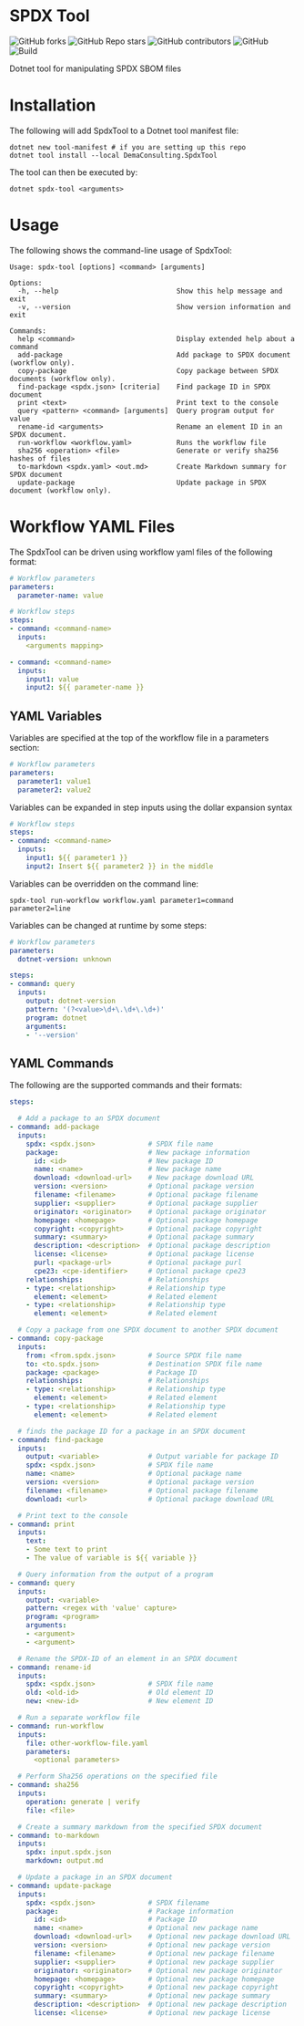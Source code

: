 # SPDX Tool

![GitHub forks](https://img.shields.io/github/forks/demaconsulting/SpdxTool?style=plastic)
![GitHub Repo stars](https://img.shields.io/github/stars/demaconsulting/SpdxTool?style=plastic)
![GitHub contributors](https://img.shields.io/github/contributors/demaconsulting/SpdxTool?style=plastic)
![GitHub](https://img.shields.io/github/license/demaconsulting/SpdxTool?style=plastic)
![Build](https://github.com/demaconsulting/SpdxTool/actions/workflows/build_on_push.yaml/badge.svg)

Dotnet tool for manipulating SPDX SBOM files


# Installation

The following will add SpdxTool to a Dotnet tool manifest file:

```
dotnet new tool-manifest # if you are setting up this repo
dotnet tool install --local DemaConsulting.SpdxTool
```

The tool can then be executed by:

```
dotnet spdx-tool <arguments>
```


# Usage

The following shows the command-line usage of SpdxTool:

```
Usage: spdx-tool [options] <command> [arguments]

Options:
  -h, --help                             Show this help message and exit
  -v, --version                          Show version information and exit

Commands:
  help <command>                         Display extended help about a command
  add-package                            Add package to SPDX document (workflow only).
  copy-package                           Copy package between SPDX documents (workflow only).
  find-package <spdx.json> [criteria]    Find package ID in SPDX document
  print <text>                           Print text to the console
  query <pattern> <command> [arguments]  Query program output for value
  rename-id <arguments>                  Rename an element ID in an SPDX document.
  run-workflow <workflow.yaml>           Runs the workflow file
  sha256 <operation> <file>              Generate or verify sha256 hashes of files
  to-markdown <spdx.yaml> <out.md>       Create Markdown summary for SPDX document
  update-package                         Update package in SPDX document (workflow only).
```


# Workflow YAML Files

The SpdxTool can be driven using workflow yaml files of the following format:

```yaml
# Workflow parameters
parameters:
  parameter-name: value

# Workflow steps
steps:
- command: <command-name>
  inputs:
    <arguments mapping>

- command: <command-name>
  inputs:
    input1: value
    input2: ${{ parameter-name }}
```

## YAML Variables

Variables are specified at the top of the workflow file in a parameters section:

```yaml
# Workflow parameters
parameters:
  parameter1: value1
  parameter2: value2
```

Variables can be expanded in step inputs using the dollar expansion syntax

```yaml
# Workflow steps
steps:
- command: <command-name>
  inputs:
    input1: ${{ parameter1 }}
    input2: Insert ${{ parameter2 }} in the middle
```

Variables can be overridden on the command line:

```
spdx-tool run-workflow workflow.yaml parameter1=command parameter2=line
```

Variables can be changed at runtime by some steps:

```yaml
# Workflow parameters
parameters:
  dotnet-version: unknown

steps:
- command: query
  inputs:
    output: dotnet-version
    pattern: '(?<value>\d+\.\d+\.\d+)'
    program: dotnet
    arguments:
    - '--version'
```


## YAML Commands

The following are the supported commands and their formats:

```yaml
steps:

  # Add a package to an SPDX document
- command: add-package
  inputs:
    spdx: <spdx.json>             # SPDX file name
    package:                      # New package information
      id: <id>                    # New package ID
      name: <name>                # New package name
      download: <download-url>    # New package download URL
      version: <version>          # Optional package version
      filename: <filename>        # Optional package filename
      supplier: <supplier>        # Optional package supplier
      originator: <originator>    # Optional package originator
      homepage: <homepage>        # Optional package homepage
      copyright: <copyright>      # Optional package copyright
      summary: <summary>          # Optional package summary
      description: <description>  # Optional package description
      license: <license>          # Optional package license
      purl: <package-url>         # Optional package purl
      cpe23: <cpe-identifier>     # Optional package cpe23
    relationships:                # Relationships
    - type: <relationship>        # Relationship type
      element: <element>          # Related element
    - type: <relationship>        # Relationship type
      element: <element>          # Related element

  # Copy a package from one SPDX document to another SPDX document  
- command: copy-package
  inputs:
    from: <from.spdx.json>        # Source SPDX file name
    to: <to.spdx.json>            # Destination SPDX file name
    package: <package>            # Package ID
    relationships:                # Relationships
    - type: <relationship>        # Relationship type
      element: <element>          # Related element
    - type: <relationship>        # Relationship type
      element: <element>          # Related element

  # finds the package ID for a package in an SPDX document
- command: find-package
  inputs:
    output: <variable>            # Output variable for package ID
    spdx: <spdx.json>             # SPDX file name
    name: <name>                  # Optional package name
    version: <version>            # Optional package version
    filename: <filename>          # Optional package filename
    download: <url>               # Optional package download URL

  # Print text to the console
- command: print
  inputs:
    text:
    - Some text to print
    - The value of variable is ${{ variable }}

  # Query information from the output of a program
- command: query
  inputs:
    output: <variable>
    pattern: <regex with 'value' capture>
    program: <program>
    arguments:
    - <argument>
    - <argument>

  # Rename the SPDX-ID of an element in an SPDX document
- command: rename-id
  inputs:
    spdx: <spdx.json>             # SPDX file name
    old: <old-id>                 # Old element ID
    new: <new-id>                 # New element ID

  # Run a separate workflow file
- command: run-workflow
  inputs:
    file: other-workflow-file.yaml
    parameters:
      <optional parameters>

  # Perform Sha256 operations on the specified file
- command: sha256
  inputs:
    operation: generate | verify
    file: <file>

  # Create a summary markdown from the specified SPDX document
- command: to-markdown
  inputs:
    spdx: input.spdx.json
    markdown: output.md

  # Update a package in an SPDX document
- command: update-package
  inputs:
    spdx: <spdx.json>             # SPDX filename
    package:                      # Package information
      id: <id>                    # Package ID
      name: <name>                # Optional new package name
      download: <download-url>    # Optional new package download URL
      version: <version>          # Optional new package version
      filename: <filename>        # Optional new package filename
      supplier: <supplier>        # Optional new package supplier
      originator: <originator>    # Optional new package originator
      homepage: <homepage>        # Optional new package homepage
      copyright: <copyright>      # Optional new package copyright
      summary: <summary>          # Optional new package summary
      description: <description>  # Optional new package description
      license: <license>          # Optional new package license
```
